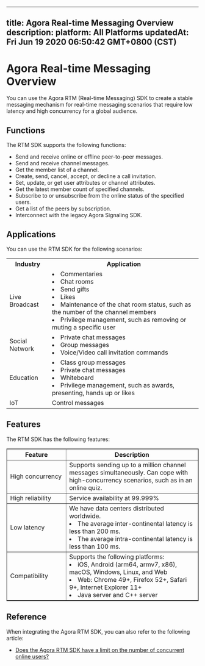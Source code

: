 
---
title: Agora Real-time Messaging Overview
description: 
platform: All Platforms
updatedAt: Fri Jun 19 2020 06:50:42 GMT+0800 (CST)
---
# Agora Real-time Messaging Overview
You can use the Agora RTM (Real-time Messaging) SDK to create a stable messaging mechanism for real-time messaging scenarios that require low latency and high concurrency for a global audience. 

## Functions

The RTM SDK supports the following functions:

-   Send and receive online or offline peer-to-peer messages.
-   Send and receive channel messages.
-   Get the member list of a channel.
-   Create, send, cancel, accept, or decline a call invitation. 
-   Set, update, or get user attributes or channel attributes.
-   Get the latest member count of specified channels. 
-   Subscribe to or unsubscribe from the online status of the specified users.
-   Get a list of the peers by subscription.
-   Interconnect with the legacy Agora Signaling SDK.


## Applications

You can use the RTM SDK for the following scenarios:

<table>
  <tr>
    <th>Industry</th>
    <th>Application</th>
  </tr>
  <tr>
    <td>Live Broadcast</td>
    <td><li>Commentaries<br><li>Chat rooms<br><li>Send gifts<br><li>Likes<br><li>Maintenance of the chat room status, such as the number of the channel members<br><li>Privilege management, such as removing or muting a specific user<br></td>
  </tr>
  <tr>
    <td>Social Network</td>
    <td><li>Private chat messages<br><li>Group messages<br><li>Voice/Video call invitation commands<br></td>
  </tr>
  <tr>
    <td>Education</td>
    <td><li>Class group messages<br><li>Private chat messages<br><li>Whiteboard<br><li>Privilege management, such as awards, presenting, hands up or likes<br></td>
  </tr>
  <tr>
    <td>IoT</td>
    <td>Control messages</td>
  </tr>
</table>

## Features

The RTM SDK has the following features:

<table border="1" width="100%">
  <tr>
    <th width="20%">Feature </th>
    <th width="50%">Description</th>
  </tr>
  <tr>
    <td>High concurrency</td>
    <td>Supports sending up to a million channel messages simultaneously. Can cope with high-concurrency scenarios, such as in an online quiz. <br></td>
  </tr>
  <tr>
    <td>High reliability</td>
    <td>Service availability at 99.999%</td>
  </tr>
	  <tr>
    <td>Low latency</td>
    <td>We have data centers distributed worldwide. <li>The average inter-continental latency is less than 200 ms.<br><li>The average intra-continental latency is less than 100 ms.<br></td>
  </tr>
	  <tr>
    <td>Compatibility</td>
    <td>Supports the following platforms:<li>iOS, Android (arm64, armv7, x86), macOS, Windows, Linux, and Web<br><li> Web: Chrome 49+, Firefox 52+, Safari 9+, Internet Explorer 11+<br><li>Java server and C++ server<br></td>
  </tr>
</table>


## Reference

When integrating the Agora RTM SDK, you can also refer to the following article:

- [Does the Agora RTM SDK have a limit on the number of concurrent online users?](https://docs.agora.io/en/faq/rtm_concurrency)
